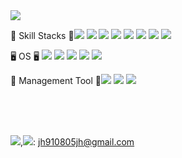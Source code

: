 

<!--
**Jiheebyun/Jiheebyun** is a ✨ _special_ ✨ repository because its `README.md` (this file) appears on your GitHub profile.

Here are some ideas to get you started:

- 🔭 I’m currently working on ...
- 🌱 I’m currently learning ...
- 👯 I’m looking to collaborate on ...
- 🤔 I’m looking for help with ...
- 💬 Ask me about ...
- 📫 How to reach me: ...
- 😄 Pronouns: ...
- ⚡ Fun fact: ...
-->
<img src="https://capsule-render.vercel.app/api?type=waving&color=auto&height=200&section=header&text=Jihee-Byun,Front-end-developer&fontSize=40" />


🔨 Skill Stacks 🔨<img src="https://img.shields.io/badge/React-61DAFB?style=flat&logo=React&logoColor=10100F"/> <img src="https://img.shields.io/badge/Node.js-339933?style=flat&logo=Node.js&logoColor=10100F"/> <img src="https://img.shields.io/badge/Python-3776AB?style=flat&logo=Python&logoColor=10100F"/> <img src="https://img.shields.io/badge/JavaScript-F7DF1E?style=flat&logo=JavaScript&logoColor=10100F"/> <img src="https://img.shields.io/badge/HTML-E34F26?style=flat&logo=HTML5&logoColor=10100F"/> <img src="https://img.shields.io/badge/CSS3-1572B6?style=flat&logo=CSS3&logoColor=10100F"/> <img src="https://img.shields.io/badge/MySQL-4479A1?style=flat&logo=MySQL&logoColor=10100F"/> <img src="https://img.shields.io/badge/MongoDB-47A248?style=flat&logo=MongoDB&logoColor=10100F"/>


🖥️ OS 🖥️ <img src="https://img.shields.io/badge/Linux-FCC624?style=flat&logo=Linux&logoColor=10100F"/> <img src="https://img.shields.io/badge/Ubuntu-E95420?style=flat&logo=Ubuntu&logoColor=10100F"/> <img src="https://img.shields.io/badge/CentOS-262577?style=flat&logo=CentOS&logoColor=10100F"/> <img src="https://img.shields.io/badge/Windows-0078D6?style=flat&logo=Windows&logoColor=10100F"/> <img src="https://img.shields.io/badge/macOS-000000?style=flat&logo=macOS&logoColor=10100F"/>

🔑 Management Tool 🔑<img src="https://img.shields.io/badge/JiraSoftware-0052CC?style=flat&logo=Jira Software&logoColor=10100F"/> <img src="https://img.shields.io/badge/Bitbucket-0052CC?style=flat&logo=Bitbucket&logoColor=10100F"/> <img src="https://img.shields.io/badge/GitHub-181717?style=flat&logo=GitHub&logoColor=9BF0E1"/>



<br>
<br>
<br>


<a href="https://www.linkedin.com/in/jihee-byun-18b314186/" target="_blank"><img src="https://img.shields.io/badge/LinkedIn-0E0E0E?style=plastic&logo=appveyor&logo=#0A66C2&logoColor=FF9933"/></a>,<a href="jh910805jh@gmail.com"><img src="https://img.shields.io/badge/Gmail-EA4335?style=plastic&logo=appveyor&logo=Gmail&logoColor=FF9933"/></a>: jh910805jh@gmail.com 




